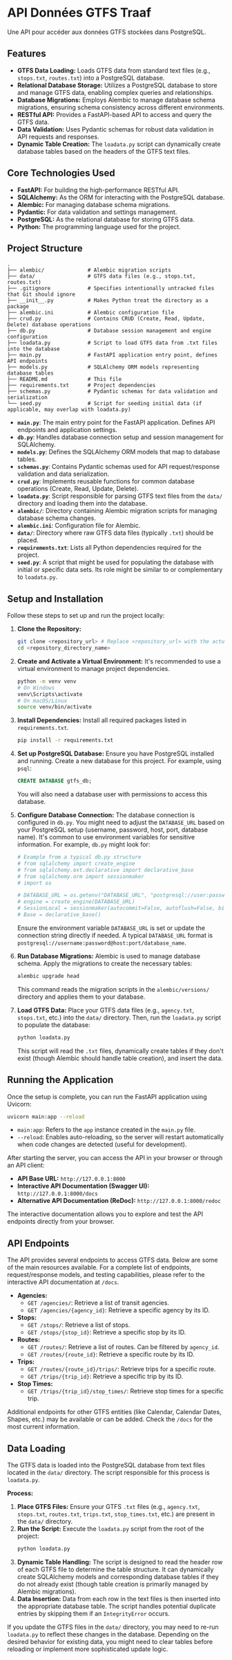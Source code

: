 # API Données GTFS Traaf

Une API pour accéder aux données GTFS stockées dans PostgreSQL.

## Features

- **GTFS Data Loading:** Loads GTFS data from standard text files (e.g., `stops.txt`, `routes.txt`) into a PostgreSQL database.
- **Relational Database Storage:** Utilizes a PostgreSQL database to store and manage GTFS data, enabling complex queries and relationships.
- **Database Migrations:** Employs Alembic to manage database schema migrations, ensuring schema consistency across different environments.
- **RESTful API:** Provides a FastAPI-based API to access and query the GTFS data.
- **Data Validation:** Uses Pydantic schemas for robust data validation in API requests and responses.
- **Dynamic Table Creation:** The `loadata.py` script can dynamically create database tables based on the headers of the GTFS text files.

## Core Technologies Used

- **FastAPI:** For building the high-performance RESTful API.
- **SQLAlchemy:** As the ORM for interacting with the PostgreSQL database.
- **Alembic:** For managing database schema migrations.
- **Pydantic:** For data validation and settings management.
- **PostgreSQL:** As the relational database for storing GTFS data.
- **Python:** The programming language used for the project.

## Project Structure

```
.
├── alembic/              # Alembic migration scripts
├── data/                 # GTFS data files (e.g., stops.txt, routes.txt)
├── .gitignore            # Specifies intentionally untracked files that Git should ignore
├── __init__.py           # Makes Python treat the directory as a package
├── alembic.ini           # Alembic configuration file
├── crud.py               # Contains CRUD (Create, Read, Update, Delete) database operations
├── db.py                 # Database session management and engine configuration
├── loadata.py            # Script to load GTFS data from .txt files into the database
├── main.py               # FastAPI application entry point, defines API endpoints
├── models.py             # SQLAlchemy ORM models representing database tables
├── README.md             # This file
├── requirements.txt      # Project dependencies
├── schemas.py            # Pydantic schemas for data validation and serialization
└── seed.py               # Script for seeding initial data (if applicable, may overlap with loadata.py)
```

- **`main.py`**: The main entry point for the FastAPI application. Defines API endpoints and application settings.
- **`db.py`**: Handles database connection setup and session management for SQLAlchemy.
- **`models.py`**: Defines the SQLAlchemy ORM models that map to database tables.
- **`schemas.py`**: Contains Pydantic schemas used for API request/response validation and data serialization.
- **`crud.py`**: Implements reusable functions for common database operations (Create, Read, Update, Delete).
- **`loadata.py`**: Script responsible for parsing GTFS text files from the `data/` directory and loading them into the database.
- **`alembic/`**: Directory containing Alembic migration scripts for managing database schema changes.
- **`alembic.ini`**: Configuration file for Alembic.
- **`data/`**: Directory where raw GTFS data files (typically `.txt`) should be placed.
- **`requirements.txt`**: Lists all Python dependencies required for the project.
- **`seed.py`**: A script that might be used for populating the database with initial or specific data sets. Its role might be similar to or complementary to `loadata.py`.

## Setup and Installation

Follow these steps to set up and run the project locally:

1.  **Clone the Repository:**
    ```bash
    git clone <repository_url> # Replace <repository_url> with the actual URL
    cd <repository_directory_name>
    ```

2.  **Create and Activate a Virtual Environment:**
    It's recommended to use a virtual environment to manage project dependencies.
    ```bash
    python -m venv venv
    # On Windows
    venv\Scripts\activate
    # On macOS/Linux
    source venv/bin/activate
    ```

3.  **Install Dependencies:**
    Install all required packages listed in `requirements.txt`.
    ```bash
    pip install -r requirements.txt
    ```

4.  **Set up PostgreSQL Database:**
    Ensure you have PostgreSQL installed and running. Create a new database for this project.
    For example, using `psql`:
    ```sql
    CREATE DATABASE gtfs_db;
    ```
    You will also need a database user with permissions to access this database.

5.  **Configure Database Connection:**
    The database connection is configured in `db.py`. You might need to adjust the `DATABASE_URL` based on your PostgreSQL setup (username, password, host, port, database name).
    It's common to use environment variables for sensitive information. For example, `db.py` might look for:
    ```python
    # Example from a typical db.py structure
    # from sqlalchemy import create_engine
    # from sqlalchemy.ext.declarative import declarative_base
    # from sqlalchemy.orm import sessionmaker
    # import os

    # DATABASE_URL = os.getenv("DATABASE_URL", "postgresql://user:password@host:port/dbname")
    # engine = create_engine(DATABASE_URL)
    # SessionLocal = sessionmaker(autocommit=False, autoflush=False, bind=engine)
    # Base = declarative_base()
    ```
    Ensure the environment variable `DATABASE_URL` is set or update the connection string directly if needed.
    A typical `DATABASE_URL` format is `postgresql://username:password@host:port/database_name`.

6.  **Run Database Migrations:**
    Alembic is used to manage database schema. Apply the migrations to create the necessary tables:
    ```bash
    alembic upgrade head
    ```
    This command reads the migration scripts in the `alembic/versions/` directory and applies them to your database.

7.  **Load GTFS Data:**
    Place your GTFS data files (e.g., `agency.txt`, `stops.txt`, etc.) into the `data/` directory.
    Then, run the `loadata.py` script to populate the database:
    ```bash
    python loadata.py
    ```
    This script will read the `.txt` files, dynamically create tables if they don't exist (though Alembic should handle table creation), and insert the data.

## Running the Application

Once the setup is complete, you can run the FastAPI application using Uvicorn:

```bash
uvicorn main:app --reload
```

-   `main:app`: Refers to the `app` instance created in the `main.py` file.
-   `--reload`: Enables auto-reloading, so the server will restart automatically when code changes are detected (useful for development).

After starting the server, you can access the API in your browser or through an API client:

-   **API Base URL:** `http://127.0.0.1:8000`
-   **Interactive API Documentation (Swagger UI):** `http://127.0.0.1:8000/docs`
-   **Alternative API Documentation (ReDoc):** `http://127.0.0.1:8000/redoc`

The interactive documentation allows you to explore and test the API endpoints directly from your browser.

## API Endpoints

The API provides several endpoints to access GTFS data. Below are some of the main resources available. For a complete list of endpoints, request/response models, and testing capabilities, please refer to the interactive API documentation at `/docs`.

-   **Agencies:**
    -   `GET /agencies/`: Retrieve a list of transit agencies.
    -   `GET /agencies/{agency_id}`: Retrieve a specific agency by its ID.
-   **Stops:**
    -   `GET /stops/`: Retrieve a list of stops.
    -   `GET /stops/{stop_id}`: Retrieve a specific stop by its ID.
-   **Routes:**
    -   `GET /routes/`: Retrieve a list of routes. Can be filtered by `agency_id`.
    -   `GET /routes/{route_id}`: Retrieve a specific route by its ID.
-   **Trips:**
    -   `GET /routes/{route_id}/trips/`: Retrieve trips for a specific route.
    -   `GET /trips/{trip_id}`: Retrieve a specific trip by its ID.
-   **Stop Times:**
    -   `GET /trips/{trip_id}/stop_times/`: Retrieve stop times for a specific trip.

Additional endpoints for other GTFS entities (like Calendar, Calendar Dates, Shapes, etc.) may be available or can be added. Check the `/docs` for the most current information.

## Data Loading

The GTFS data is loaded into the PostgreSQL database from text files located in the `data/` directory. The script responsible for this process is `loadata.py`.

**Process:**

1.  **Place GTFS Files:** Ensure your GTFS `.txt` files (e.g., `agency.txt`, `stops.txt`, `routes.txt`, `trips.txt`, `stop_times.txt`, etc.) are present in the `data/` directory.
2.  **Run the Script:** Execute the `loadata.py` script from the root of the project:
    ```bash
    python loadata.py
    ```
3.  **Dynamic Table Handling:** The script is designed to read the header row of each GTFS file to determine the table structure. It can dynamically create SQLAlchemy models and corresponding database tables if they do not already exist (though table creation is primarily managed by Alembic migrations).
4.  **Data Insertion:** Data from each row in the text files is then inserted into the appropriate database table. The script handles potential duplicate entries by skipping them if an `IntegrityError` occurs.

If you update the GTFS files in the `data/` directory, you may need to re-run `loadata.py` to reflect these changes in the database. Depending on the desired behavior for existing data, you might need to clear tables before reloading or implement more sophisticated update logic.
